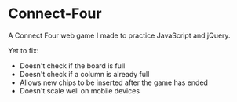 # Connect-Four
A Connect Four web game I made to practice JavaScript and jQuery.

Yet to fix:
- Doesn't check if the board is full
- Doesn't check if a column is already full
- Allows new chips to be inserted after the game has ended
- Doesn't scale well on mobile devices
